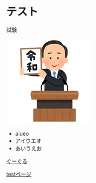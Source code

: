 # テスト 

試験

![説明文](irasutoya.jfif  "ポップアップ文字") 

- aiueo
- アイウエオ
- あいうえお

[ぐーぐる](https://www.google.co.jp/)

[testページ](https://github.com/YOKOIyuuki/test/blob/master/docs/test.html)
